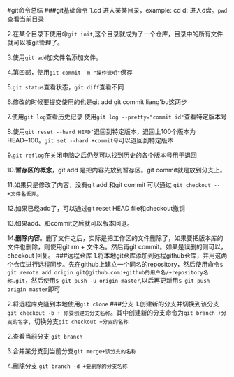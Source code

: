 #git命令总结
###git基础命令
1.cd 进入某某目录，example: cd d: 进入d盘。`pwd`查看当前目录

2.在某个目录下使用命`git init`,这个目录就成为了一个仓库，目录中的所有文件就可以被git管理了。

3.使用`git add`加文件名添加文件。

4.第四部，使用`git commit -m "操作说明"`保存

5.`git status`查看状态，`git diff`查看不同

6.修改的时候要提交使用的也是git add git commit liang'bu这两步

7.使用`git log`查看历史记录 使用`git log --pretty="commit id"`查看特定版本号
 
8.使用`git reset --hard HEAD^`退回到特定版本，退回上100个版本为HEAD~100。`git set --hard +commit号`可以退回到特定版本
 
9.`git reflog`在关闭电脑之后仍然可以找到历史的各个版本号用于退回
 
10.**暂存区的概念**，git add 是把内容先放到暂存区。git commit就是放到分支上。
 
11.如果只是修改了内容，没有git add 和git commit 可以通过 `git checkout -- +文件名丢弃`。

12.如果已经add了，可以通过git reset HEAD file和checkout撤销

13.如果add、和commit之后就可以版本回退。

14.**删除内容**。删了文件之后，实际是把工作区的文件删除了，如果要把版本库的文件也删除，则使用git rm + 文件名。然后再git commit。如果是误删的则可以，checkout 回复。
###远程仓库
1.将本地git仓库添加到远程github仓库，并用这两个仓库进行远程同步。先在github上建立一个同名的repository，然后使用命令`$ git remote add origin git@github.com:+github的用户名/+repository名称.git`，然后使用`$ git push -u origin master`,以后再更新用`$ git push origin master`即可

2.将远程库克隆到本地使用`git clone`
###分支
1.创建新的分支并切换到该分支`git checkout -b + 你要创建的分支名称`。其中创建新的分支命令为`git branch +分支的名字`，切换分支`git checkout +分支的名称`

2.查看当前分支 `git branch`

3.合并某分支到当前分支`git merge+该分支的名称`

4.删除分支 `git branch -d +要删除的分支名称`


    
